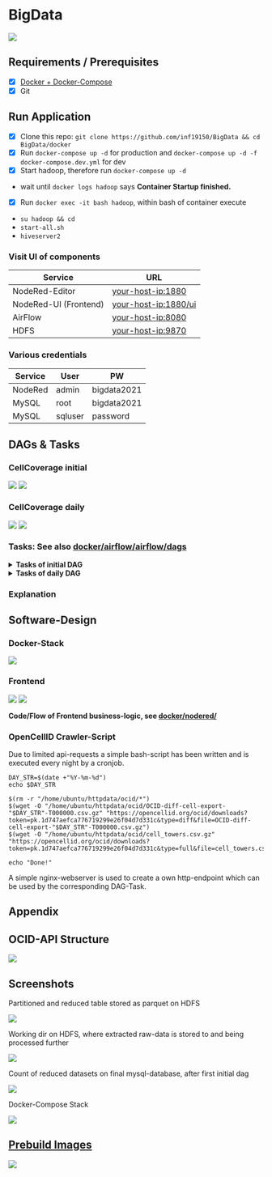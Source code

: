 # BigData

<img src="https://user-images.githubusercontent.com/72318314/123131995-8642e280-d44e-11eb-8959-a0ed110a537b.png">

## Requirements / Prerequisites
- [x] [Docker + Docker-Compose](https://www.docker.com/)
- [x] Git

## Run Application
- [x] Clone this repo: `git clone https://github.com/inf19150/BigData && cd BigData/docker`
- [x] Run `docker-compose up -d` for production and `docker-compose up -d -f docker-compose.dev.yml` for dev
- [x] Start hadoop, therefore run `docker-compose up -d`
* wait until `docker logs hadoop` says **Container Startup finished.**
- [x] Run `docker exec -it bash hadoop`, within bash of container execute
* `su hadoop && cd`
* `start-all.sh`
* `hiveserver2`

### Visit UI of components
|Service|URL|
|-|-|
|NodeRed-Editor|[your-host-ip:1880](http://your-host-ip:1880)|
|NodeRed-UI (Frontend)|[your-host-ip:1880/ui](http://your-host-ip:1880/ui)|
|AirFlow|[your-host-ip:8080](http://your-host-ip:8080)|
|HDFS|[your-host-ip:9870](http://your-host-ip:9870)|

### Various credentials
|Service|User|PW|
|-|-|-|
|NodeRed|admin|bigdata2021|
|MySQL|root|bigdata2021|
|MySQL|sqluser|password|

## DAGs & Tasks
### CellCoverage initial
<img src="/doc/screenshots/dag_full.png">
<img src="/doc/screenshots/dag_time_full.png">

### CellCoverage daily
<img src="/doc/screenshots/dag_diff.png">
<img src="/doc/screenshots/dag_time_diff.png">

### Tasks: See also [docker/airflow/airflow/dags](docker/airflow/airflow/dags)

<details>
 
 <summary><b>Tasks of initial DAG</b></summary>
 
    # Create a local direoctory within airflow, where the raw-data gets downloaded to
    create_local_import_dir = BashOperator(
        task_id='create_import_dir',
        bash_command='mkdir -p /home/airflow/ocid/raw',
        dag=initial_dag,
    )


    # Create a corresponding directory, where the extracted raw-data (csv-file) is later being uploaded to
    create_remote_hdfs_dir_raw = HdfsMkdirFileOperator(
        task_id='mkdir_hdfs_ocid_raw_dir',
        directory='/user/hadoop/ocid/work/',
        hdfs_conn_id='hdfs',
        dag=initial_dag,
    )


    # Create a corresponding directory, where the reduced final-data (as table) is later being stored to
    create_remote_hdfs_dir_final = HdfsMkdirFileOperator(
        task_id='mkdir_hdfs_ocid_final_dir',
        directory='/user/hadoop/ocid/final/',
        hdfs_conn_id='hdfs',
        dag=initial_dag,
    )


    # Download full database from ocid to local file on airflow fs
    download_initial_dataset = HttpDownloadOperator(
        task_id='download_initial',
        # download_uri='https://opencellid.org/ocid/downloads?token={}&type=full&file=cell_towers.csv.gz'.format(API_KEY),
        download_uri='http://193.196.53.117/ocid/cell_towers.csv.gz',
        save_to='/home/airflow/ocid/raw/ocid_full_{{ ds }}.csv.gz',
        dag=initial_dag,
    )


    # Unzip full database tgz-file to csv file on airflow fs
    unzip_initial_dataset = UnzipFileOperator(
        task_id='unzip_initial',
        zip_file='/home/airflow/ocid/raw/ocid_full_{{ ds }}.csv.gz',
        extract_to='/home/airflow/ocid/raw/ocid_full_{{ ds }}.csv',
        dag=initial_dag,
    )


    # Move extracted full database to remote hdfs
    hdfs_put_ocid_initial = HdfsPutFileOperator(
        task_id='upload_ocid_full_hdfs',
        local_file='/home/airflow/ocid/raw/ocid_full_{{ ds }}.csv',
        remote_file='/user/hadoop/ocid/work/ocid_full_{{ ds }}.csv',
        hdfs_conn_id='hdfs',
        dag=initial_dag,
    )


    pyspark_ocid_full_to_final = SparkSubmitOperator(
        task_id='pyspark_filter_reduce_full_write_to_final_parquet',
        conn_id='spark',
        application='/home/airflow/airflow/python/ocid_full_to_final_db.py',
        total_executor_cores='2',
        executor_cores='2',
        executor_memory='2g',
        num_executors='2',
        name='spark_raw_to_final_full',
        verbose=True,
        application_args=[
            '--year', '{{ macros.ds_format(ds, "%Y-%m-%d", "%Y")}}',
            '--month', '{{ macros.ds_format(ds, "%Y-%m-%d", "%m")}}',
            '--day',  '{{ macros.ds_format(ds, "%Y-%m-%d", "%d")}}',
            '--hdfs_source_dir', '/user/hadoop/ocid/work/',
            '--hdfs_target_dir', '/user/hadoop/ocid/final/',
        ],
        dag=initial_dag
    )

 </details>

<details>
 
 <summary><b>Tasks of daily DAG</b></summary>
 
    # Download diff database from ocid to local file on airflow fs
    download_diff_dataset = HttpDownloadOperator(
        task_id='download_diff',
        #download_uri='https://opencellid.org/ocid/downloads?token={}&type=diff&file=OCID-diff-cell-export-{{ ds }}-T000000.csv.gz'.format(API_KEY),
        download_uri='http://193.196.53.117/ocid/OCID-diff-cell-export-{{ ds }}-T000000.csv.gz',
        save_to='/home/airflow/ocid/raw/ocid_diff_{{ ds }}.csv.gz',
        dag=daily_dag,
    )


    # Unzip diff database tgz-file to csv file on airflow fs
    unzip_diff_dataset = UnzipFileOperator(
        task_id='unzip_diff',
        zip_file='/home/airflow/ocid/raw/ocid_diff_{{ ds }}.csv.gz',
        extract_to='/home/airflow/ocid/raw/ocid_diff_{{ ds }}.csv',
        dag=daily_dag,
    )

    # Clear local files within raw-directory on airflow fs
    clear_local_raw_import_dir = ClearDirectoryOperator(
        task_id='clear_local_raw_directory',
        directory='/home/airflow/ocid/raw',
        pattern='*',
        dag=daily_dag,
    )

    # Move diff database to remote hdfs
    hdfs_put_ocid_diff = HdfsPutFileOperator(
        task_id='upload_ocid_diff_hdfs',
        local_file='/home/airflow/ocid/raw/ocid_diff_{{ ds }}.csv',
        remote_file='/user/hadoop/ocid/work/ocid_diff_{{ ds }}.csv',
        hdfs_conn_id='hdfs',
        dag=daily_dag,
    )

    pyspark_ocid_diff_to_final = SparkSubmitOperator(
        task_id='pyspark_filter_reduce_diff_write_to_final_parquet',
        conn_id='spark',
        application='/home/airflow/airflow/python/ocid_diff_to_final_db.py',
        total_executor_cores='2',
        executor_cores='2',
        executor_memory='2g',
        num_executors='2',
        name='spark_raw_to_final_diff',
        verbose=True,
        application_args=[
            '--year', '{{ macros.ds_format(ds, "%Y-%m-%d", "%Y")}}',
            '--month', '{{ macros.ds_format(ds, "%Y-%m-%d", "%m")}}',
            '--day',  '{{ macros.ds_format(ds, "%Y-%m-%d", "%d")}}',
            '--hdfs_source_dir', '/user/hadoop/ocid/work/',
            '--hdfs_target_dir', '/user/hadoop/ocid/final/',
        ],
        dag=daily_dag
    )

 </details>
 
### Explanation

## Software-Design
### Docker-Stack

<img src="/doc/screenshots/docker_arch.png">

### Frontend

<img src="/doc/screenshots/ui_nodered.png">
<img src="/doc/screenshots/frontend_nodered.png">

<b>Code/Flow of Frontend business-logic, see [docker/nodered/](docker/nodered)</b>

### OpenCellID Crawler-Script
Due to limited api-requests a simple bash-script has been written and is executed every night by a cronjob.

    DAY_STR=$(date +"%Y-%m-%d")
    echo $DAY_STR

    $(rm -r "/home/ubuntu/httpdata/ocid/*")
    $(wget -O "/home/ubuntu/httpdata/ocid/OCID-diff-cell-export-"$DAY_STR"-T000000.csv.gz" "https://opencellid.org/ocid/downloads?token=pk.1d747aefca776719299e26f04d7d331c&type=diff&file=OCID-diff-cell-export-"$DAY_STR"-T000000.csv.gz")
    $(wget -O "/home/ubuntu/httpdata/ocid/cell_towers.csv.gz" "https://opencellid.org/ocid/downloads?token=pk.1d747aefca776719299e26f04d7d331c&type=full&file=cell_towers.csv.gz")

    echo "Done!"

A simple nginx-webserver is used to create a own http-endpoint which can be used by the corresponding DAG-Task.
## Appendix

## OCID-API Structure

<img src="/doc/screenshots/api_structure.png">

## Screenshots

<p>Partitioned and reduced table stored as parquet on HDFS</p>
<img src="/doc/screenshots/hdfs_partition.png">
<p>Working dir on HDFS, where extracted raw-data is stored to and being processed further</p>
<img src="/doc/screenshots/hdfs_work.png">
<p>Count of reduced datasets on final mysql-database, after first initial dag</p>
<img src="/doc/screenshots/end_db_count.png">
<p>Docker-Compose Stack</p>
<img src="/doc/screenshots/docker_stack.png">

## [Prebuild Images](https://hub.docker.com/r/dressni/big_data/tags)

<img src="/doc/screenshots/docker_hub.png">
